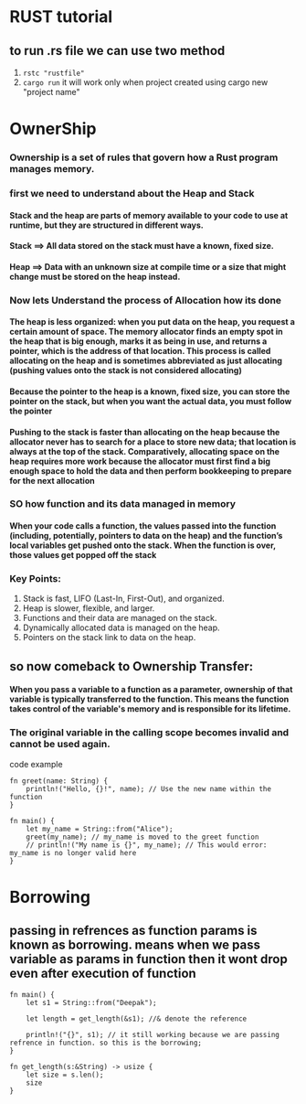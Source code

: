 # RUST tutorial

## to run .rs file we can use two method
1. ``rstc "rustfile" ``
2. ``cargo run`` it will work only when project created using cargo new "project name"


# OwnerShip 

### Ownership is a set of rules that govern how a Rust program manages memory.

### first we need to understand  about the Heap and Stack

#### Stack and the heap are parts of memory available to your code to use at runtime, but they are structured in different ways.
#### Stack ==> All data stored on the stack must have a known, fixed size. 
#### Heap ==> Data with an unknown size at compile time or a size that might change must be stored on the heap instead.

### Now lets Understand the process of Allocation how its done

#### The heap is less organized: when you put data on the heap, you request a certain amount of space. The memory allocator finds an empty spot in the heap that is big enough, marks it as being in use, and returns a pointer, which is the address of that location. This process is called allocating on the heap and is sometimes abbreviated as just allocating (pushing values onto the stack is not considered allocating)
#### Because the pointer to the heap is a known, fixed size, you can store the pointer on the stack, but when you want the actual data, you must follow the pointer

#### Pushing to the stack is faster than allocating on the heap because the allocator never has to search for a place to store new data; that location is always at the top of the stack. Comparatively, allocating space on the heap requires more work because the allocator must first find a big enough space to hold the data and then perform bookkeeping to prepare for the next allocation

### SO how function and its data managed in memory 

#### When your code calls a function, the values passed into the function (including, potentially, pointers to data on the heap) and the function’s local variables get pushed onto the stack. When the function is over, those values get popped off the stack


### Key Points:

1. Stack is fast, LIFO (Last-In, First-Out), and organized.
2. Heap is slower, flexible, and larger.
3. Functions and their data are managed on the stack.
4. Dynamically allocated data is managed on the heap.
5. Pointers on the stack link to data on the heap.


## so now comeback to Ownership Transfer:



#### When you pass a variable to a function as a parameter, ownership of that variable is typically transferred to the function. This means the function takes control of the variable's memory and is responsible for its lifetime.
### The original variable in the calling scope becomes invalid and cannot be used again.

code example 

```
fn greet(name: String) {
    println!("Hello, {}!", name); // Use the new name within the function
}

fn main() {
    let my_name = String::from("Alice");
    greet(my_name); // my_name is moved to the greet function
    // println!("My name is {}", my_name); // This would error: my_name is no longer valid here
}
```


# Borrowing

## passing in refrences as function params is known as borrowing. means when we pass variable as params in function then it wont drop even after execution of function 

```
fn main() {
    let s1 = String::from("Deepak");

    let length = get_length(&s1); //& denote the reference

    println!("{}", s1); // it still working because we are passing refrence in function. so this is the borrowing;
}

fn get_length(s:&String) -> usize {
    let size = s.len();
    size
}

```







